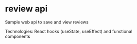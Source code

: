 # review api
Sample web api to save and view reviews

Technologies:
React hooks (useState, useEffect) and functional components
